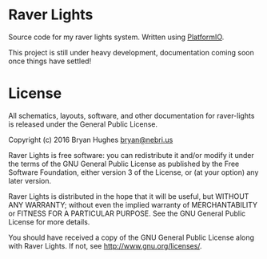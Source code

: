 # Raver Lights

Source code for my raver lights system. Written using [PlatformIO](http://platformio.org/).

This project is still under heavy development, documentation coming soon once things have settled!

# License

All schematics, layouts, software, and other documentation for raver-lights is released under the General Public License.

Copyright (c) 2016 Bryan Hughes <bryan@nebri.us>

Raver Lights is free software: you can redistribute it and/or modify
it under the terms of the GNU General Public License as published by
the Free Software Foundation, either version 3 of the License, or
(at your option) any later version.

Raver Lights is distributed in the hope that it will be useful,
but WITHOUT ANY WARRANTY; without even the implied warranty of
MERCHANTABILITY or FITNESS FOR A PARTICULAR PURPOSE.  See the
GNU General Public License for more details.

You should have received a copy of the GNU General Public License
along with Raver Lights.  If not, see <http://www.gnu.org/licenses/>.
